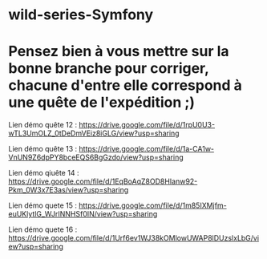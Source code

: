 # wild-series-Symfony

# Pensez bien à vous mettre sur la bonne branche pour corriger, chacune d'entre elle correspond à une quête de l'expédition ;) #


Lien démo quête 12 :
https://drive.google.com/file/d/1rpU0U3-wTL3UmOLZ_0tDeDmVEiz8iGLG/view?usp=sharing

Lien démo quête 13 :
https://drive.google.com/file/d/1a-CA1w-VnUN9Z6dpPY8bceEQS6BgGzdo/view?usp=sharing

Lien démo qiuête 14 : 
https://drive.google.com/file/d/1EqBoAqZ8OD8HIanw92-Pkm_0W3x7E3as/view?usp=sharing

Lien démo quete 15 : 
https://drive.google.com/file/d/1m85IXMjfm-euUKlytlG_WJrINNHSf0IN/view?usp=sharing

Lien démo quete 16 : 
https://drive.google.com/file/d/1Urf6ev1WJ38kOMlowUWAP8lDUzslxLbG/view?usp=sharing
